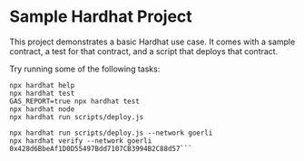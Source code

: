 # Sample Hardhat Project

This project demonstrates a basic Hardhat use case. It comes with a sample contract, a test for that contract, and a script that deploys that contract.

Try running some of the following tasks:

```shell
npx hardhat help
npx hardhat test
GAS_REPORT=true npx hardhat test
npx hardhat node
npx hardhat run scripts/deploy.js
```

```shell
npx hardhat run scripts/deploy.js --network goerli
npx hardhat verify --network goerli 0x428d6BbeAf1D0D55497Bdd7107CB3994B2C88d57```



